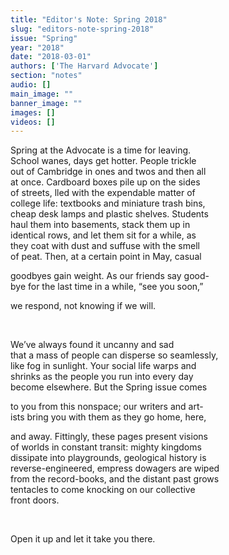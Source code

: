 ```yaml
---
title: "Editor's Note: Spring 2018"
slug: "editors-note-spring-2018"
issue: "Spring"
year: "2018"
date: "2018-03-01"
authors: ['The Harvard Advocate']
section: "notes"
audio: []
main_image: ""
banner_image: ""
images: []
videos: []
---
```

Spring at the Advocate is a time for leaving.  
School wanes, days get hotter. People trickle  
out of Cambridge in ones and twos and then all  
at once. Cardboard boxes pile up on the sides  
of streets, lled with the expendable matter of  
college life: textbooks and miniature trash bins,  
cheap desk lamps and plastic shelves. Students  
haul them into basements, stack them up in  
identical rows, and let them sit for a while, as  
they coat with dust and suffuse with the smell  
of peat. Then, at a certain point in May, casual

 goodbyes gain weight. As our friends say good-  
bye for the last time in a while, “see you soon,”

 we respond, not knowing if we will.

  

 We’ve always found it uncanny and sad  
that a mass of people can disperse so seamlessly,  
like fog in sunlight. Your social life warps and  
shrinks as the people you run into every day  
become elsewhere. But the Spring issue comes

 to you from this nonspace; our writers and art-  
ists bring you with them as they go home, here,

 and away. Fittingly, these pages present visions  
of worlds in constant transit: mighty kingdoms  
dissipate into playgrounds, geological history is  
reverse-engineered, empress dowagers are wiped  
from the record-books, and the distant past grows  
tentacles to come knocking on our collective  
front doors.

  

 Open it up and let it take you there.

